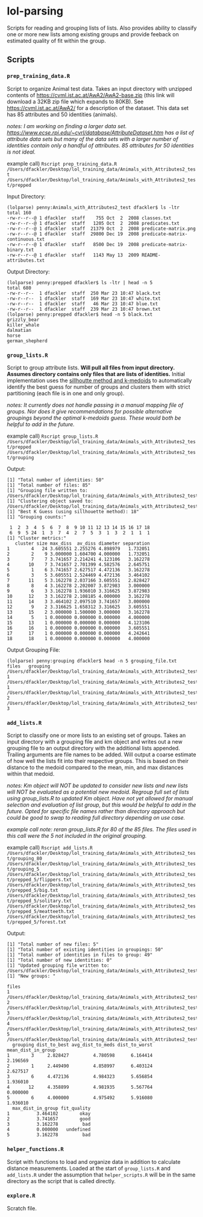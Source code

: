 # lol-parsing
Scripts for reading and grouping lists of lists. Also provides ability to classify one or more new lists among existing groups and provide feeback on estimated quality of fit within the group.

## Scripts
### `prep_training_data.R`
Script to organize Animal test data. Takes an input directory with unzipped contents of https://cvml.ist.ac.at/AwA2/AwA2-base.zip (this link will download a 32KB zip file which expands to 80KB). See https://cvml.ist.ac.at/AwA2/ for a description of the dataset. This data set has 85 attributes and 50 identities (animals).

*notes: I am working on finding a larger data set. https://www.ecse.rpi.edu/~cvrl/database/AttributeDataset.htm has a list of attribute data sets but many of the data sets with a larger number of identities contain only a handful of attributes. 85 attributes for 50 identities is not ideal.*

example call) `Rscript prep_training_data.R /Users/dfackler/Desktop/lol_training_data/Animals_with_Attributes2_test /Users/dfackler/Desktop/lol_training_data/Animals_with_Attributes2_test/prepped` 

Input Directory:
```
(lolparse) penny:Animals_with_Attributes2_test dfackler$ ls -ltr
total 160
-rw-r--r--@ 1 dfackler  staff    755 Oct  2  2008 classes.txt
-rw-r--r--@ 1 dfackler  staff   1205 Oct  2  2008 predicates.txt
-rw-r--r--@ 1 dfackler  staff  21379 Oct  2  2008 predicate-matrix.png
-rw-r--r--@ 1 dfackler  staff  29800 Dec 19  2008 predicate-matrix-continuous.txt
-rw-r--r--@ 1 dfackler  staff   8500 Dec 19  2008 predicate-matrix-binary.txt
-rw-r--r--@ 1 dfackler  staff   1143 May 13  2009 README-attributes.txt
```

Output Directory:
```
(lolparse) penny:prepped dfackler$ ls -ltr | head -n 5
total 680
-rw-r--r--  1 dfackler  staff  250 Mar 23 10:47 black.txt
-rw-r--r--  1 dfackler  staff  169 Mar 23 10:47 white.txt
-rw-r--r--  1 dfackler  staff   46 Mar 23 10:47 blue.txt
-rw-r--r--  1 dfackler  staff  239 Mar 23 10:47 brown.txt
(lolparse) penny:prepped dfackler$ head -n 5 black.txt
grizzly_bear
killer_whale
dalmatian
horse
german_shepherd
```

### `group_lists.R`
Script to group attribute lists. **Will pull all files from input directory. Assumes directory contains only files that are lists of identities.** Initial implementation uses the [sillhoutte method and k-medoids](https://en.wikipedia.org/wiki/K-medoids) to automatically identify the best guess for number of groups and clusters them with strict partitioning (each file is in one and only group). 

*notes: It currently does not handle passing in a manual mapping file of groups. Nor does it give recommendations for possible alternative groupings beyond the optimal k-medoids guess. These would both be helpful to add in the future.*

example call) `Rscript group_lists.R /Users/dfackler/Desktop/lol_training_data/Animals_with_Attributes2_test/prepped /Users/dfackler/Desktop/lol_training_data/Animals_with_Attributes2_test/grouping`

Output:
```
[1] "Total number of identities: 50"
[1] "Total number of files: 85"
[1] "Grouping file written to: /Users/dfackler/Desktop/lol_training_data/Animals_with_Attributes2_test/grouping/grouping_file.txt"
[1] "Clustering object saved to: /Users/dfackler/Desktop/lol_training_data/Animals_with_Attributes2_test/grouping/km.RData"
[1] "Best K Guess (using sillhouette method): 18"
[1] "Grouping counts:"

 1  2  3  4  5  6  7  8  9 10 11 12 13 14 15 16 17 18 
 6  9  5 24  1  3  7  4  2  7  5  3  1  3  2  1  1  1 
[1] "Cluster metrics:"
   cluster size max_diss  av_diss diameter separation
1        4   24 3.605551 2.255276 4.898979   1.732051
2        2    9 3.000000 1.604700 4.000000   1.732051
3        7    7 3.741657 2.214241 4.123106   3.162278
4       10    7 3.741657 2.701399 4.582576   2.645751
5        1    6 3.741657 2.627517 4.472136   3.162278
6        3    5 3.605551 2.524469 4.472136   3.464102
7       11    5 3.162278 2.037166 3.605551   2.828427
8        8    4 3.162278 2.202007 3.872983   3.000000
9        6    3 3.162278 1.936010 3.316625   3.872983
10      12    3 3.162278 2.108185 4.000000   3.162278
11      14    3 3.464102 2.097510 3.741657   3.000000
12       9    2 3.316625 1.658312 3.316625   3.605551
13      15    2 3.000000 1.500000 3.000000   3.162278
14       5    1 0.000000 0.000000 0.000000   4.000000
15      13    1 0.000000 0.000000 0.000000   4.123106
16      16    1 0.000000 0.000000 0.000000   3.605551
17      17    1 0.000000 0.000000 0.000000   4.242641
18      18    1 0.000000 0.000000 0.000000   4.000000
```

Output Grouping File:
```
(lolparse) penny:grouping dfackler$ head -n 5 grouping_file.txt 
files	grouping
/Users/dfackler/Desktop/lol_training_data/Animals_with_Attributes2_test/prepped/active.txt	1
/Users/dfackler/Desktop/lol_training_data/Animals_with_Attributes2_test/prepped/agility.txt	1
/Users/dfackler/Desktop/lol_training_data/Animals_with_Attributes2_test/prepped/arctic.txt	2
/Users/dfackler/Desktop/lol_training_data/Animals_with_Attributes2_test/prepped/big.txt	3
```

### `add_lists.R`
Script to classify one or more lists to an existing set of groups. Takes an input directory with a grouping file and km object and writes out a new grouping file to an output directory with the additional lists appended. Trailing arguments are file names to be added. Will output a coarse estimate of how well the lists fit into their respective groups. This is based on their distance to the medoid compared to the mean, min, and max distances within that medoid.

*notes: Km object will NOT be updated to consider new lists and new lists will NOT be evaluated as a potential new medoid. Regroup full set of lists using group_lists.R to updated Km object. Have not yet allowed for manual selection and evaluation of list group, but this would be helpful to add in the future. Opted for specific file names rather than directory approach but could be good to swap to reading full directory depending on use case.*

*example call note: reran group_lists.R for 80 of the 85 files. The files used in this call were the 5 not included in the original grouping.*

example call) `Rscript add_lists.R /Users/dfackler/Desktop/lol_training_data/Animals_with_Attributes2_test/grouping_80 /Users/dfackler/Desktop/lol_training_data/Animals_with_Attributes2_test/grouping_5 /Users/dfackler/Desktop/lol_training_data/Animals_with_Attributes2_test/prepped_5/flippers.txt /Users/dfackler/Desktop/lol_training_data/Animals_with_Attributes2_test/prepped_5/big.txt /Users/dfackler/Desktop/lol_training_data/Animals_with_Attributes2_test/prepped_5/solitary.txt /Users/dfackler/Desktop/lol_training_data/Animals_with_Attributes2_test/prepped_5/meatteeth.txt /Users/dfackler/Desktop/lol_training_data/Animals_with_Attributes2_test/prepped_5/forest.txt`

Output: 
```
[1] "Total number of new files: 5"
[1] "Total number of existing identities in groupings: 50"
[1] "Total number of identities in files to group: 49"
[1] "Total number of new identities: 0"
[1] "Updated grouping file written to: /Users/dfackler/Desktop/lol_training_data/Animals_with_Attributes2_test/grouping_5/grouping_file.txt"
[1] "New groups: "
                                                                                            files
1  /Users/dfackler/Desktop/lol_training_data/Animals_with_Attributes2_test/prepped_5/flippers.txt
2       /Users/dfackler/Desktop/lol_training_data/Animals_with_Attributes2_test/prepped_5/big.txt
3  /Users/dfackler/Desktop/lol_training_data/Animals_with_Attributes2_test/prepped_5/solitary.txt
4 /Users/dfackler/Desktop/lol_training_data/Animals_with_Attributes2_test/prepped_5/meatteeth.txt
5    /Users/dfackler/Desktop/lol_training_data/Animals_with_Attributes2_test/prepped_5/forest.txt
  grouping dist_to_best avg_dist_to_meds dist_to_worst mean_dist_in_group
1        3     2.828427         4.780598      6.164414           2.196569
2        1     2.449490         4.858997      6.403124           2.627517
3        6     4.472136         4.984323      5.656854           1.936010
4       12     4.358899         4.981935      5.567764           0.000000
5        6     4.000000         4.975492      5.916080           1.936010
  max_dist_in_group fit_quality
1          3.464102        okay
2          3.741657        good
3          3.162278         bad
4          0.000000   undefined
5          3.162278         bad
```

### `helper_functions.R`
Script with functions to load and organize data in addition to calculate distance measurements. Loaded at the start of `group_lists.R` and `add_lists.R` under the assumption that `helper_scripts.R` will be in the same directory as the script that is called directly.

### `explore.R`
Scratch file.